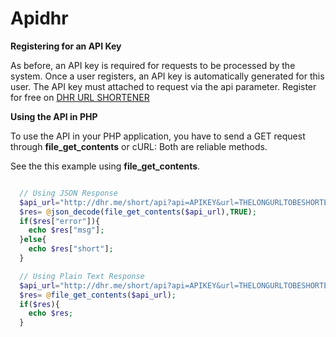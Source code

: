 Apidhr
======

**Registering for an API Key**

As before, an API key is required for requests to be processed by the system. 
Once a user registers, an API key is automatically generated for this user. The API key must attached to request via the api parameter. Register for free on [DHR URL SHORTENER](http://dhr.me)


**Using the API in PHP**

To use the API in your PHP application, you have to send a GET request through **file_get_contents** or cURL: Both are reliable methods. 

See the this example using **file_get_contents**.

```php

  // Using JSON Response
  $api_url="http://dhr.me/short/api?api=APIKEY&url=THELONGURLTOBESHORTENED&custom=CUSTOMALIAS";
  $res= @json_decode(file_get_contents($api_url),TRUE);
  if($res["error"]){
    echo $res["msg"];
  }else{
    echo $res["short"];
  }

  // Using Plain Text Response
  $api_url="http://dhr.me/short/api?api=APIKEY&url=THELONGURLTOBESHORTENED&custom=CUSTOMALIAS&format=text";
  $res= @file_get_contents($api_url);
  if($res){
    echo $res;
  }

```

